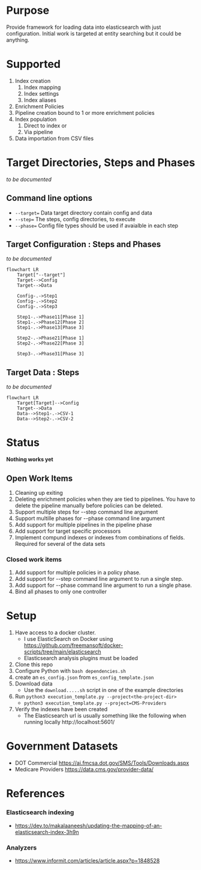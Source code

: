 # Purpose
Provide framework for loading data into elasticsearch with just configuration.  Initial work is targeted at entity searching but it could be anything.

# Supported
1. Index creation
    1. Index mapping
    1. Index settings
    1. Index aliases
1. Enrichment Policies
1. Pipeline creation bound to 1 or more enrichment policies
1. Index population
    1. Direct to index or
    1. Via pipeline
1. Data importation from CSV files

# Target Directories, Steps and Phases
_to be documented_

## Command line options

* `--target=` Data target directory contain config and data
* `--step=` The steps, config directories, to execute
* `--phase=` Config file types should be used if avaialble in each step

## Target Configuration : Steps and Phases
_to be documented_
```mermaid
flowchart LR
    Target["--target"]
    Target-->Config
    Target-->Data

    Config-.->Step1
    Config-.->Step2
    Config-.->Step3

    Step1-.->Phase11[Phase 1]
    Step1-.->Phase12[Phase 2]
    Step1-.->Phase13[Phase 3]

    Step2-.->Phase21[Phase 1]
    Step2-.->Phase22[Phase 3]

    Step3-.->Phase31[Phase 3]
```

## Target Data : Steps
_to be documented_
```mermaid
flowchart LR
    Target[Target]-->Config
    Target-->Data
    Data-->Step1-.->CSV-1
    Data-->Step2-.->CSV-2

```

# Status
**Nothing works yet**

## Open Work Items
1. Cleaning up exiting
1. Deleting enrichment policies when they are tied to pipelines.  You have to delete the pipeline manually before policies can be deleted.
1. Support multiple steps for --step command line argument
1. Support multille phases for --phase command line argument
1. Add support for multiple pipelines in the pipeline phase
1. Add support for target specific processors
1. Implement compund indexes or indexes from combinations of fields.  Required for several of the data sets

### Closed work items
1. Add support for multiple policies in a policy phase.
1. Add support for --step command line argument to run a single step.
1. Add support for --phase command line argument to run a single phase.
1. Bind all phases to only one controller

# Setup
1. Have access to a docker cluster.
    * I use ElasticSearch on Docker using https://github.com/freemansoft/docker-scripts/tree/main/elasticsearch
    * Elasticsearch analysis plugins must be loaded
1. Clone this repo
1. Configure Python with `bash dependencies.sh`
1. create an `es_config.json` from `es_config_template.json`
1. Download data
    * Use the `download.....sh` script in one of the example directories
1. Run `python3 execution_template.py --project<the-project-dir>`
    * `python3 execution_template.py --project=CMS-Providers`
1. Verify the indexes have been created
    * The Elasticsearch url is usually something like the following when running locally http://localhost:5601/


# Government Datasets

* DOT Commercial https://ai.fmcsa.dot.gov/SMS/Tools/Downloads.aspx
* Medicare Providers https://data.cms.gov/provider-data/

# References

### Elasticsearch indexing
* https://dev.to/makalaaneesh/updating-the-mapping-of-an-elasticsearch-index-3h9n

### Analyzers
* https://www.informit.com/articles/article.aspx?p=1848528